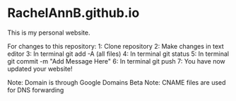 # RachelAnnB.github.io
This is my personal website.

For changes to this repository:
1: Clone repository
2: Make changes in text editor
3: In terminal git add -A (all files)
4: In terminal git status
5: In terminal git commit -m "Add Message Here"
6: In terminal git push
7: You have now updated your website!

Note: Domain is through Google Domains Beta
Note: CNAME files are used for DNS forwarding
